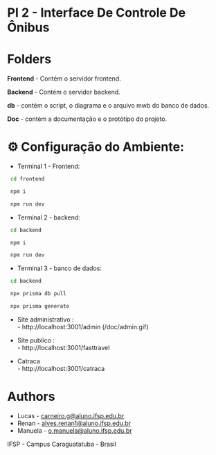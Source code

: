 # PI 2 - Interface De Controle De Ônibus

# Folders
**Frontend** - Contém o servidor frontend.

**Backend** - Contém o servidor backend.

**db** - contém o script, o diagrama e o arquivo mwb do banco de dados.

**Doc** - contém a documentação e o protótipo do projeto.
<br>

# ⚙ Configuração do Ambiente:

- Terminal 1 - Frontend:
```bash
 cd frontend
```
```bash
 npm i
```
```bash
 npm run dev
```

- Terminal 2 - backend:
```bash
 cd backend
```
```bash
 npm i
```
```bash
 npm run dev
```

- Terminal 3 - banco de dados:
```bash
 cd backend
```
```bash
 npx prisma db pull
```
```bash
 npx prisma generate
```

- Site administrativo : <br>
        - http://localhost:3001/admin
 (/doc/admin.gif)       

- Site publico : <br>
        - http://localhost:3001/fasttravel

- Catraca <br>
        - http://localhost:3001/catraca

# Authors
* Lucas - <carneiro.g@aluno.ifsp.edu.br>
* Renan - <alves.renan1@aluno.ifsp.edu.br>
* Manuela - <o.manuela@aluno.ifsp.edu.br>
  
IFSP - Campus Caraguatatuba - Brasil
